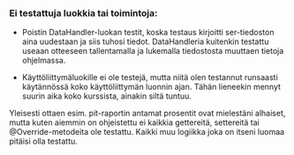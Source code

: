 ### Ei testattuja luokkia tai toimintoja:

- Poistin DataHandler-luokan testit, koska testaus kirjoitti ser-tiedoston aina uudestaan ja siis tuhosi tiedot. DataHandleria kuitenkin testattu useaan otteeseen tallentamalla ja lukemalla tiedostosta muuttaen tietoja ohjelmassa. 

- Käyttöliittymäluokille ei ole testejä, mutta niitä olen testannut runsaasti käytännössä koko käyttöliittymän luonnin ajan. Tähän lieneekin mennyt suurin aika koko kurssista, ainakin siltä tuntuu. 

Yleisesti ottaen esim. pit-raportin antamat prosentit ovat mielestäni alhaiset, mutta kuten aiemmin on ohjeistettu ei kaikkia gettereitä, settereitä tai @Override-metodeita ole testattu. Kaikki muu logiikka joka on itseni luomaa pitäisi olla testattu.
